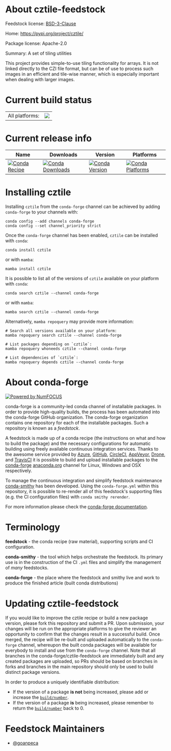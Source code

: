 About cztile-feedstock
======================

Feedstock license: [BSD-3-Clause](https://github.com/conda-forge/cztile-feedstock/blob/main/LICENSE.txt)

Home: https://pypi.org/project/cztile/

Package license: Apache-2.0

Summary: A set of tiling utilities

This project provides simple-to-use tiling functionality for arrays.
It is not linked directly to the CZI file format, but can be of
use to process such images in an efficient and tile-wise manner,
which is especially important when dealing with larger images.


Current build status
====================


<table><tr><td>All platforms:</td>
    <td>
      <a href="https://dev.azure.com/conda-forge/feedstock-builds/_build/latest?definitionId=16830&branchName=main">
        <img src="https://dev.azure.com/conda-forge/feedstock-builds/_apis/build/status/cztile-feedstock?branchName=main">
      </a>
    </td>
  </tr>
</table>

Current release info
====================

| Name | Downloads | Version | Platforms |
| --- | --- | --- | --- |
| [![Conda Recipe](https://img.shields.io/badge/recipe-cztile-green.svg)](https://anaconda.org/conda-forge/cztile) | [![Conda Downloads](https://img.shields.io/conda/dn/conda-forge/cztile.svg)](https://anaconda.org/conda-forge/cztile) | [![Conda Version](https://img.shields.io/conda/vn/conda-forge/cztile.svg)](https://anaconda.org/conda-forge/cztile) | [![Conda Platforms](https://img.shields.io/conda/pn/conda-forge/cztile.svg)](https://anaconda.org/conda-forge/cztile) |

Installing cztile
=================

Installing `cztile` from the `conda-forge` channel can be achieved by adding `conda-forge` to your channels with:

```
conda config --add channels conda-forge
conda config --set channel_priority strict
```

Once the `conda-forge` channel has been enabled, `cztile` can be installed with `conda`:

```
conda install cztile
```

or with `mamba`:

```
mamba install cztile
```

It is possible to list all of the versions of `cztile` available on your platform with `conda`:

```
conda search cztile --channel conda-forge
```

or with `mamba`:

```
mamba search cztile --channel conda-forge
```

Alternatively, `mamba repoquery` may provide more information:

```
# Search all versions available on your platform:
mamba repoquery search cztile --channel conda-forge

# List packages depending on `cztile`:
mamba repoquery whoneeds cztile --channel conda-forge

# List dependencies of `cztile`:
mamba repoquery depends cztile --channel conda-forge
```


About conda-forge
=================

[![Powered by
NumFOCUS](https://img.shields.io/badge/powered%20by-NumFOCUS-orange.svg?style=flat&colorA=E1523D&colorB=007D8A)](https://numfocus.org)

conda-forge is a community-led conda channel of installable packages.
In order to provide high-quality builds, the process has been automated into the
conda-forge GitHub organization. The conda-forge organization contains one repository
for each of the installable packages. Such a repository is known as a *feedstock*.

A feedstock is made up of a conda recipe (the instructions on what and how to build
the package) and the necessary configurations for automatic building using freely
available continuous integration services. Thanks to the awesome service provided by
[Azure](https://azure.microsoft.com/en-us/services/devops/), [GitHub](https://github.com/),
[CircleCI](https://circleci.com/), [AppVeyor](https://www.appveyor.com/),
[Drone](https://cloud.drone.io/welcome), and [TravisCI](https://travis-ci.com/)
it is possible to build and upload installable packages to the
[conda-forge](https://anaconda.org/conda-forge) [anaconda.org](https://anaconda.org/)
channel for Linux, Windows and OSX respectively.

To manage the continuous integration and simplify feedstock maintenance
[conda-smithy](https://github.com/conda-forge/conda-smithy) has been developed.
Using the ``conda-forge.yml`` within this repository, it is possible to re-render all of
this feedstock's supporting files (e.g. the CI configuration files) with ``conda smithy rerender``.

For more information please check the [conda-forge documentation](https://conda-forge.org/docs/).

Terminology
===========

**feedstock** - the conda recipe (raw material), supporting scripts and CI configuration.

**conda-smithy** - the tool which helps orchestrate the feedstock.
                   Its primary use is in the construction of the CI ``.yml`` files
                   and simplify the management of *many* feedstocks.

**conda-forge** - the place where the feedstock and smithy live and work to
                  produce the finished article (built conda distributions)


Updating cztile-feedstock
=========================

If you would like to improve the cztile recipe or build a new
package version, please fork this repository and submit a PR. Upon submission,
your changes will be run on the appropriate platforms to give the reviewer an
opportunity to confirm that the changes result in a successful build. Once
merged, the recipe will be re-built and uploaded automatically to the
`conda-forge` channel, whereupon the built conda packages will be available for
everybody to install and use from the `conda-forge` channel.
Note that all branches in the conda-forge/cztile-feedstock are
immediately built and any created packages are uploaded, so PRs should be based
on branches in forks and branches in the main repository should only be used to
build distinct package versions.

In order to produce a uniquely identifiable distribution:
 * If the version of a package **is not** being increased, please add or increase
   the [``build/number``](https://docs.conda.io/projects/conda-build/en/latest/resources/define-metadata.html#build-number-and-string).
 * If the version of a package **is** being increased, please remember to return
   the [``build/number``](https://docs.conda.io/projects/conda-build/en/latest/resources/define-metadata.html#build-number-and-string)
   back to 0.

Feedstock Maintainers
=====================

* [@goanpeca](https://github.com/goanpeca/)

